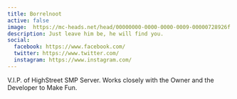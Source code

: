 ```yaml
---
title: Borrelnoot
active: false
image:  https://mc-heads.net/head/00000000-0000-0000-0009-00000728926f
description: Just leave him be, he will find you.
social:
  facebook: https://www.facebook.com/
  twitter: https://www.twitter.com/
  instagram: https://www.instagram.com/
---
```


V.I.P. of HighStreet SMP Server. Works closely with the Owner and the Developer to Make Fun.
